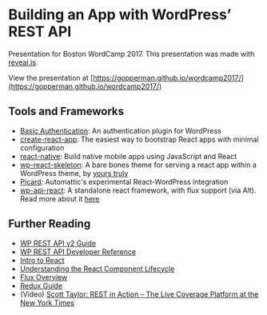 # Building an App with WordPress’ REST API
Presentation for Boston WordCamp 2017. This presentation was made with [reveal.js](https://github.com/hakimel/reveal.js).

View the presentation at [https://gopperman.github.io/wordcamp2017/](https://gopperman.github.io/wordcamp2017/)

## Tools and Frameworks
* [Basic Authentication](https://github.com/WP-API/Basic-Auth): An authentication plugin for WordPress
* [create-react-app](https://github.com/facebookincubator/create-react-app): The easiest way to bootstrap React apps with minimal configuration
* [react-native](https://facebook.github.io/react-native/): Build native mobile apps using JavaScript and React
* [wp-react-skeleton](https://github.com/gopperman/wp-react-skeleton): A bare bones theme for serving a react app within a WordPress theme, by [yours truly](http://gopperman.com)
* [Picard](https://github.com/Automattic/Picard): Automattic's experimental React-WordPress integration
* [wp-api-react](https://github.com/DreySkee/wp-api-react): A standalone react framework, with flux support (via Alt). Read more about it [here](https://medium.freecodecamp.org/how-to-build-react-apps-on-top-of-the-wordpress-rest-api-bcc632808025#.tkbzho7ms)

## Further Reading
* [WP REST API v2 Guide](http://v2.wp-api.org/)
* [WP REST API Developer Reference](https://developer.wordpress.org/rest-api/reference/)
* [Intro to React](https://facebook.github.io/react/tutorial/tutorial.html)
* [Understanding the React Component Lifecycle](http://busypeoples.github.io/post/react-component-lifecycle/)
* [Flux Overview](https://facebook.github.io/flux/docs/in-depth-overview.html#content)
* [Redux Guide](http://redux.js.org/)
* (Video) [Scott Taylor: REST in Action – The Live Coverage Platform at the New York Times](https://videopress.com/v/jBvi0Nfq)